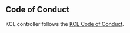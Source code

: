 ## Code of Conduct

KCL controller follows the [KCL Code of Conduct](https://github.com/kcl-lang/kcl/blob/main/CODE_OF_CONDUCT.md).
